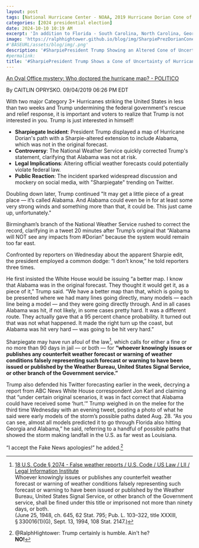 ```yaml
---
layout: post
tags: [National Hurricane Center - NOAA, 2019 Hurricane Dorian Cone of Uncertainty]
categories: [2024 presidential election]
date: 2024-10-10 10:19 AM
excerpt: 'In addition to Florida - South Carolina, North Carolina, Georgia, and Alabama, will most likely be hit (much) harder than anticipated. Looking like one of the largest hurricanes ever. Already category 5. BE CAREFUL! GOD BLESS EVERYONE!'
image: 'https://ralphhightower.github.io/blog/img/SharpiePrezDorianConeUncertainty.jpeg'
#'BASEURL/assets/blog/img/.png'
description: '#SharpiePresident Trump Showing an Altered Cone of Uncertainty  of Hurricane Dorian'
#permalink:
title: '#SharpiePresident Trump Shows a Cone of Uncertainty of Hurricane Dorian (2018) That He Altered to Include Alabama'
---
```


[An Oval Office mystery: Who doctored the hurricane map? - POLITICO](https://www.politico.com/story/2019/09/04/donald-trump-sharpie-hurricane-map-1481733)

By CAITLIN OPRYSKO. 09/04/2019 06:26 PM EDT

With two major Category 3+ Hurricanes striking the United States in less than two weeks
and Trump undermining the federal government's rescue and relief response, it is important 
and voters to realize that Trump is not interested in you. Trump is just interested in himself!

- **Sharpiegate Incident**: President Trump displayed a map of Hurricane Dorian's path with a Sharpie-altered extension to include Alabama, which was not in the original forecast.
- **Controversy**: The National Weather Service quickly corrected Trump's statement, clarifying that Alabama was not at risk.
- **Legal Implications**: Altering official weather forecasts could potentially violate federal law.
- **Public Reaction**: The incident sparked widespread discussion and mockery on social media, with "Sharpiegate" trending on Twitter.


Doubling down later, Trump continued "It may get a little piece of a great place — it’s called 
Alabama. And Alabama could even be in for at least some very strong winds and something 
more than that, it could be. This just came up, unfortunately."

Birmingham’s branch of the National Weather Service rushed to correct the record, clarifying 
in a tweet 20 minutes after Trump’s original that “Alabama will NOT see any impacts from 
#Dorian” because the system would remain too far east.

Confronted by reporters on Wednesday about the apparent Sharpie edit, the president 
employed a common dodge: “I don’t know,” he told reporters three times.

He first insisted the White House would be issuing “a better map. I know that Alabama was 
in the original forecast. They thought it would get it, as a piece of it,” Trump said. “We have 
a better map than that, which is going to be presented where we had many lines going 
directly, many models — each line being a model — and they were going directly through. 
And in all cases Alabama was hit, if not likely, in some cases pretty hard. It was a different 
route. They actually gave that a 95 percent chance probability. It turned out that was not 
what happened. It made the right turn up the coast, but Alabama was hit very hard — was 
going to be hit very hard.”

Sharpiegate may have run afoul of the law[^11], which calls for either a fine or no more than 
90 days in jail — or both — for **“whoever knowingly issues or publishes any counterfeit 
weather forecast or warning of weather conditions falsely representing such forecast or 
warning to have been issued or published by the Weather Bureau, United States Signal Service, 
or other branch of the Government service.”**

Trump also defended his Twitter forecasting earlier in the week, decrying a report from ABC 
News White House correspondent Jon Karl and claiming that “under certain original scenarios, 
it was in fact correct that Alabama could have received some ‘hurt.’”
Trump weighed in on the melee for the third time Wednesday with an evening tweet, posting a 
photo of what he said were early models of the storm’s possible paths dated Aug. 28. “As you 
can see, almost all models predicted it to go through Florida also hitting Georgia and Alabama,” 
he said, referring to a handful of possible paths that showed the storm making landfall in the U.S. 
as far west as Louisiana.

“I accept the Fake News apologies!” he added.[^12]

[^11]: [18 U.S. Code § 2074 - False weather reports / U.S. Code / US Law / LII / Legal Information Institute](https://www.law.cornell.edu/uscode/text/18/2074)<br />Whoever knowingly issues or publishes any counterfeit weather forecast or warning of weather conditions falsely representing such forecast or warning to have been issued or published by the Weather Bureau, United States Signal Service, or other branch of the Government service, shall be fined under this title or imprisoned not more than ninety days, or both.<br />(June 25, 1948, ch. 645, 62 Stat. 795; Pub. L. 103–322, title XXXIII, § 330016(1)(G), Sept. 13, 1994, 108 Stat. 2147.)

[^12]: @RalphHightower: Trump certainly is humble. Ain't he?<br /> **NO!**

